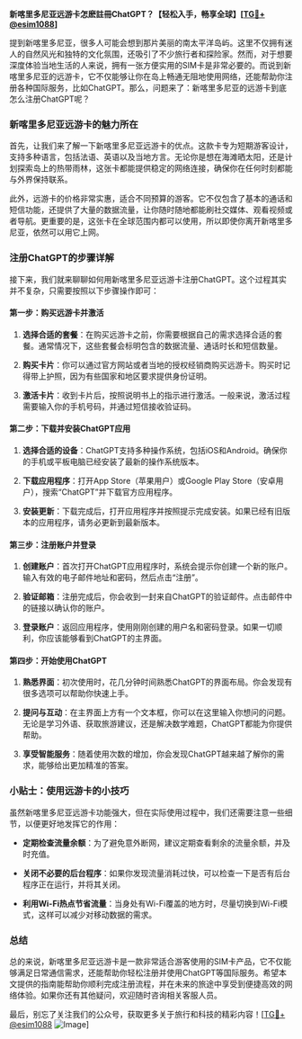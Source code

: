 **新喀里多尼亚远游卡怎麽註冊ChatGPT？【轻松入手，畅享全球】[[TG💪+ @esim1088](https://t.me/s/esim1088)]**

提到新喀里多尼亚，很多人可能会想到那片美丽的南太平洋岛屿。这里不仅拥有迷人的自然风光和独特的文化氛围，还吸引了不少旅行者和探险家。然而，对于想要深度体验当地生活的人来说，拥有一张方便实用的SIM卡是非常必要的。而说到新喀里多尼亚的远游卡，它不仅能够让你在岛上畅通无阻地使用网络，还能帮助你注册各种国际服务，比如ChatGPT。那么，问题来了：新喀里多尼亚的远游卡到底怎么注册ChatGPT呢？

### 新喀里多尼亚远游卡的魅力所在

首先，让我们来了解一下新喀里多尼亚远游卡的优点。这款卡专为短期游客设计，支持多种语言，包括法语、英语以及当地方言。无论你是想在海滩晒太阳，还是计划探索岛上的热带雨林，这张卡都能提供稳定的网络连接，确保你在任何时刻都能与外界保持联系。

此外，远游卡的价格非常实惠，适合不同预算的游客。它不仅包含了基本的通话和短信功能，还提供了大量的数据流量，让你随时随地都能刷社交媒体、观看视频或者导航。更重要的是，这张卡在全球范围内都可以使用，所以即使你离开新喀里多尼亚，依然可以用它上网。

### 注册ChatGPT的步骤详解

接下来，我们就来聊聊如何用新喀里多尼亚远游卡注册ChatGPT。这个过程其实并不复杂，只需要按照以下步骤操作即可：

#### 第一步：购买远游卡并激活

1. **选择合适的套餐**：在购买远游卡之前，你需要根据自己的需求选择合适的套餐。通常情况下，这些套餐会标明包含的数据流量、通话时长和短信数量。
   
2. **购买卡片**：你可以通过官方网站或者当地的授权经销商购买远游卡。购买时记得带上护照，因为有些国家和地区要求提供身份证明。

3. **激活卡片**：收到卡片后，按照说明书上的指示进行激活。一般来说，激活过程需要输入你的手机号码，并通过短信接收验证码。

#### 第二步：下载并安装ChatGPT应用

1. **选择合适的设备**：ChatGPT支持多种操作系统，包括iOS和Android。确保你的手机或平板电脑已经安装了最新的操作系统版本。

2. **下载应用程序**：打开App Store（苹果用户）或Google Play Store（安卓用户），搜索“ChatGPT”并下载官方应用程序。

3. **安装更新**：下载完成后，打开应用程序并按照提示完成安装。如果已经有旧版本的应用程序，请务必更新到最新版本。

#### 第三步：注册账户并登录

1. **创建账户**：首次打开ChatGPT应用程序时，系统会提示你创建一个新的账户。输入有效的电子邮件地址和密码，然后点击“注册”。

2. **验证邮箱**：注册完成后，你会收到一封来自ChatGPT的验证邮件。点击邮件中的链接以确认你的账户。

3. **登录账户**：返回应用程序，使用刚刚创建的用户名和密码登录。如果一切顺利，你应该能够看到ChatGPT的主界面。

#### 第四步：开始使用ChatGPT

1. **熟悉界面**：初次使用时，花几分钟时间熟悉ChatGPT的界面布局。你会发现有很多选项可以帮助你快速上手。

2. **提问与互动**：在主界面上方有一个文本框，你可以在这里输入你想问的问题。无论是学习外语、获取旅游建议，还是解决数学难题，ChatGPT都能为你提供帮助。

3. **享受智能服务**：随着使用次数的增加，你会发现ChatGPT越来越了解你的需求，能够给出更加精准的答案。

### 小贴士：使用远游卡的小技巧

虽然新喀里多尼亚远游卡功能强大，但在实际使用过程中，我们还需要注意一些细节，以便更好地发挥它的作用：

- **定期检查流量余额**：为了避免意外断网，建议定期查看剩余的流量余额，并及时充值。
  
- **关闭不必要的后台程序**：如果你发现流量消耗过快，可以检查一下是否有后台程序正在运行，并将其关闭。

- **利用Wi-Fi热点节省流量**：当身处有Wi-Fi覆盖的地方时，尽量切换到Wi-Fi模式，这样可以减少对移动数据的需求。

### 总结

总的来说，新喀里多尼亚远游卡是一款非常适合游客使用的SIM卡产品，它不仅能够满足日常通信需求，还能帮助你轻松注册并使用ChatGPT等国际服务。希望本文提供的指南能帮助你顺利完成注册流程，并在未来的旅途中享受到便捷高效的网络体验。如果你还有其他疑问，欢迎随时咨询相关客服人员。

最后，别忘了关注我们的公众号，获取更多关于旅行和科技的精彩内容！[[TG💪+ @esim1088](https://t.me/s/esim1088) ![Image](https://i.postimg.cc/4NQfJmqS/Snipaste-2025-05-13-00-14-12.png)]
